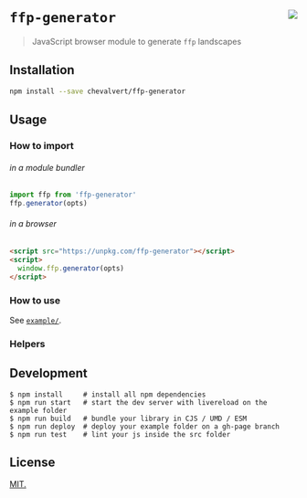 # `ffp-generator` [<img src="https://github.com/chevalvert.png?size=100" align="right">](http://chevalvert.fr/)
> JavaScript browser module to generate `ffp` landscapes

## Installation

```sh
npm install --save chevalvert/ffp-generator
```

## Usage

### How to import 

###### in a module bundler

```js
import ffp from 'ffp-generator'
ffp.generator(opts)
```

###### in a browser

```html
<script src="https://unpkg.com/ffp-generator"></script>
<script>
  window.ffp.generator(opts)
</script>
```

### How to use

See [`example/`](example/index.html).

### Helpers


## Development
```console
$ npm install     # install all npm dependencies
$ npm run start   # start the dev server with livereload on the example folder
$ npm run build   # bundle your library in CJS / UMD / ESM
$ npm run deploy  # deploy your example folder on a gh-page branch
$ npm run test    # lint your js inside the src folder
``` 

## License
[MIT.](https://tldrlegal.com/license/mit-license)

